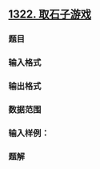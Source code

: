 ## [1322. 取石子游戏](https://www.acwing.com/problem/content/1324/)

### 题目

### 输入格式

### 输出格式

### 数据范围

### 输入样例：



### 题解

